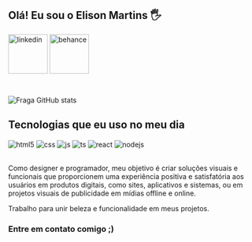 ## Olá! Eu sou o Elison Martins 🖐️


<div style="display: inline_block">
 <a href="https://www.linkedin.com/in/elison-martins-981bb1216/">
 <img width="80" align="center" alt="linkedin" src="https://img.shields.io/badge/LinkedIn-blue" /></a>
 <a href="https://behance.net/elisonsocialmedia">
  <img width="80" align="center" alt="behance" src="https://img.shields.io/badge/Behance-darkblue" /></a>

</a></div>

<br>

![Fraga GitHub stats](https://github-readme-stats.vercel.app/api?username=github-elison&show_icons=true&theme=dracula&count_private=true)

## Tecnologias que eu uso no meu dia

<div style="display: inline_block">
  <img align="center" alt="html5" src="https://img.shields.io/badge/HTML5-E34F26?style=for-the-badge&logo=html5&logoColor=white" />
  <img align="center" alt="css" src="https://img.shields.io/badge/CSS3-1572B6?style=for-the-badge&logo=css3&logoColor=white" />
  <img align="center" alt="js" src="https://img.shields.io/badge/JavaScript-F7DF1E?style=for-the-badge&logo=javascript&logoColor=black" />
  <img align="center" alt="ts" src="https://img.shields.io/badge/TypeScript-007ACC?style=for-the-badge&logo=typescript&logoColor=white" />
  <img align="center" alt="react" src="https://img.shields.io/badge/React-20232A?style=for-the-badge&logo=react&logoColor=61DAFB" />
  <img align="center" alt="nodejs" src="https://img.shields.io/badge/Node.js-43853D?style=for-the-badge&logo=node.js&logoColor=white" />
</div><br/>

Como designer e programador, meu objetivo é criar soluções visuais e funcionais que proporcionem 
uma experiência positiva e satisfatória aos usuários em produtos digitais, como sites, 
aplicativos e sistemas, ou em projetos visuais de publicidade em mídias offline e online. 

Trabalho para unir beleza e funcionalidade em meus projetos.

### Entre em contato comigo ;)




